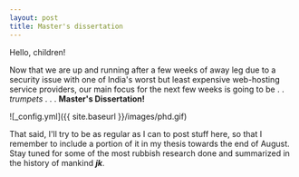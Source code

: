 ```yaml
---
layout: post
title: Master's dissertation
---
```


Hello, children!

Now that we are up and running after a few weeks of away leg due to a security issue with one of India's worst but least expensive web-hosting service providers, our main focus for the next few weeks is going to be
.
.
*trumpets*
.
.
.
**Master's Dissertation!**

![_config.yml]({{ site.baseurl }}/images/phd.gif)

That said, I'll try to be as regular as I can to post stuff here, so that I remember to include a portion of it in my thesis towards the end of August. Stay tuned for some of the most rubbish research done and summarized in the history of mankind ***jk***.
